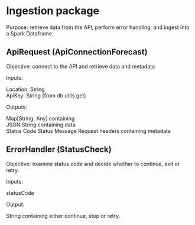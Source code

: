 # Ingestion package

Purpose: retrieve data from the API, perform error handling, and ingest into a Spark Dataframe.

## ApiRequest (ApiConnectionForecast)

Objective: connect to the API and retrieve data and metadata

Inputs:  

Location: String  
ApiKey: String (from db.utils.get)

Outputs:  

Map[String, Any] containing  
JSON String containing data  
Status Code
Status Message
Request headers containing metadata

## ErrorHandler (StatusCheck)

Objective: examine status code and decide whether to continue, exit or retry.  

Inputs:  

statusCode

Output:  

String containing either continue, stop or retry.

